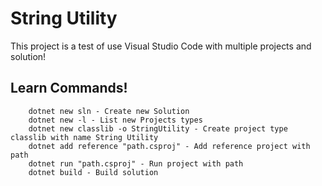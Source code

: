# String Utility

This project is a test of use Visual Studio Code with multiple projects and solution!

## Learn Commands!

        dotnet new sln - Create new Solution
        dotnet new -l - List new Projects types
        dotnet new classlib -o StringUtility - Create project type classlib with name String Utility
        dotnet add reference "path.csproj" - Add reference project with path
        dotnet run "path.csproj" - Run project with path
        dotnet build - Build solution
